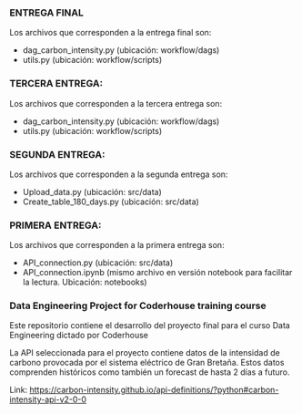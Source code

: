 ### ENTREGA FINAL
Los archivos que corresponden a la entrega final son:
- dag_carbon_intensity.py (ubicación: workflow/dags)
- utils.py (ubicación: workflow/scripts)

### TERCERA ENTREGA:
Los archivos que corresponden a la tercera entrega son:
- dag_carbon_intensity.py (ubicación: workflow/dags)
- utils.py (ubicación: workflow/scripts)

### SEGUNDA ENTREGA:
Los archivos que corresponden a la segunda entrega son:
- Upload_data.py (ubicación: src/data)
- Create_table_180_days.py (ubicación: src/data)

### PRIMERA ENTREGA:
Los archivos que corresponden a la primera entrega son:
- API_connection.py (ubicación: src/data)
- API_connection.ipynb (mismo archivo en versión notebook para facilitar la lectura. Ubicación: notebooks)

### Data Engineering Project for Coderhouse training course

Este repositorio contiene el desarrollo del proyecto final para el curso Data Engineering dictado por Coderhouse

La API seleccionada para el proyecto contiene datos de la intensidad de carbono provocada por el sistema eléctrico de Gran Bretaña. Estos datos comprenden históricos como también un forecast de hasta 2 días a futuro.

Link: https://carbon-intensity.github.io/api-definitions/?python#carbon-intensity-api-v2-0-0